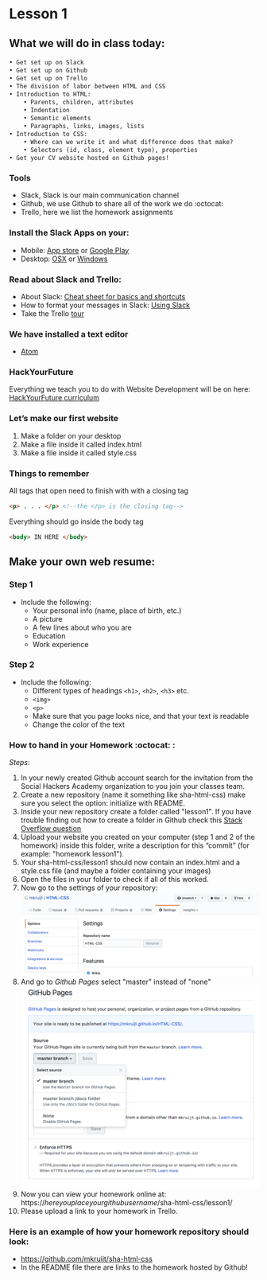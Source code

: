 # Lesson 1

## What we will do in class today:
```
• Get set up on Slack
• Get set up on Github
• Get set up on Trello
• The division of labor between HTML and CSS
• Introduction to HTML:
    • Parents, children, attributes
    • Indentation
    • Semantic elements
    • Paragraphs, links, images, lists
• Introduction to CSS:
    • Where can we write it and what difference does that make?
    • Selectors (id, class, element type), properties
• Get your CV website hosted on Github pages!
```


### Tools
- Slack, Slack is our main communication channel
- Github, we use Github to share all of the work we do :octocat:
- Trello, here we list the homework assignments

### Install the Slack Apps on your:
- Mobile: [App store](https://itunes.apple.com/nl/app/slack/id803453959?mt=12) or [Google Play](https://play.google.com/store/apps/details?id=com.Slack&hl=nl)
- Desktop: [OSX](https://slack.com/downloads/osx) or [Windows](https://slack.com/downloads/windows)

### Read about Slack and Trello:
- About Slack: [Cheat sheet for basics and shortcuts](https://get.slack.help/hc/en-us/articles/217626358-Cheat-sheet-for-basics-and-shortcuts)
- How to format your messages in Slack: [Using Slack](https://get.slack.help/hc/en-us/articles/202288908-Format-your-messages)
- Take the Trello [tour](https://trello.com/tour)

### We have installed a text editor
- [Atom](https://atom.io/)

### HackYourFuture
Everything we teach you to do with Website Development will be on here:
[HackYourFuture curriculum](https://github.com/HackYourFuture/curriculum)


### Let’s make our first website
1. Make a folder on your desktop 
2. Make a file inside it called index.html
3. Make a file inside it called style.css

### Things to remember

All tags that open need to finish with with a closing tag
```html
<p> . . . </p> <!--the </p> is the closing tag-->
```

Everything should go inside the body tag
```html
<body> IN HERE </body>
```

## Make your own web resume:

### Step 1
- Include the following:
    - Your personal info (name, place of birth, etc.)
    - A picture
    - A few lines about who you are
    - Education
    - Work experience

### Step 2
- Include the following:
    - Different types of headings `<h1>`, `<h2>`, `<h3>` etc.
    - `<img>`
    - `<p>`
    - Make sure that you page looks nice, and that your text is readable
    - Change the color of the text

### How to hand in your Homework :octocat: :
_Steps_:
1. In your newly created Github account search for the invitation from the Social Hackers Academy organization to you join your classes team.
2. Create a new repository (name it something like sha-html-css) make sure you select the option: initialize with README.
3. Inside your new repository create a folder called "lesson1". If you have trouble finding out how to create a folder in Github check this [Stack Overflow question](https://stackoverflow.com/questions/18773598/creating-folders-inside-github-com-repo-without-using-git)
4. Upload your website you created on your computer (step 1 and 2 of the homework) inside this folder, write a description for this “commit” (for example: "homework lesson1").
5. Your sha-html-css/lesson1 should now contain an index.html and a style.css file (and maybe a folder containing your images)
6. Open the files in your folder to check if all of this worked.
7. Now go to the settings of your repository:![settings overview](./assets/github_pages1.png)
8. And go to _Github Pages_ select "master" instead of "none"![pages overview](./assets/github_pages2.png)
9. Now you can view your homework online at: https://_hereyouplaceyourgithubusername_/sha-html-css/lesson1/
10. Please upload a link to your homework in Trello.

### Here is an example of how your homework repository should look:
- https://github.com/mkruijt/sha-html-css
- In the README file there are links to the homework hosted by Github!
